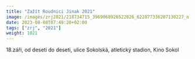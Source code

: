 ```yaml
---
title: "Zažít Roudnici Jinak 2021"
image: /images/zrj2021/218734715_3969068926522026_622877336207130227_n.jpg
date: 2023-08-08T07:49:20+02:00
tags: ["zrj", "2021"]
weight: 1021
---
```


18.září, od deseti do deseti, ulice Sokolská, atletický stadion, Kino Sokol